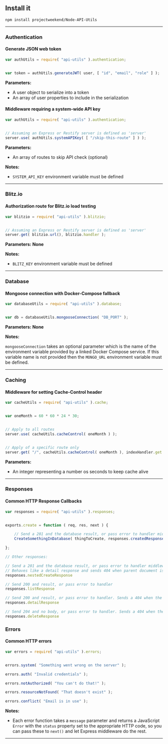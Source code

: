 ## Install it

```
npm install projectweekend/Node-API-Utils
```

------------


### Authentication

#### Generate JSON web token

```javascript
var authUtils = require( "api-utils" ).authentication;


var token = authUtils.generateJWT( user, [ "id", "email", "role" ] );
```

**Parameters:**

* A user object to serialize into a token
* An array of user properties to include in the serialization


#### Middleware requiring a system-wide API key

```javascript
var authUtils = require( "api-utils" ).authentication;


// Assuming an Express or Restify server is defined as 'server'
server.use( authUtils.systemAPIKey( [ "/skip-this-route" ] ) );
```

**Parameters:**

* An array of routes to skip API check (optional)

**Notes:**

* `SYSTEM_API_KEY` environment variable must be defined

------------


### Blitz.io

#### Authorization route for Blitz.io load testing

```javascript
var blitzio = require( "api-utils" ).blitzio;


// Assuming an Express or Restify server is defined as 'server'
server.get( blitzio.url(), blitzio.handler );
```

**Parameters: None**

**Notes:**

* `BLITZ_KEY` environment variable must be defined

------------


### Database

#### Mongoose connection with Docker-Compose fallback

```javascript
var databaseUtils = require( "api-utils" ).database;


var db = databaseUtils.mongooseConnection( "DB_PORT" );
```

**Parameters: None**

**Notes:**

`mongooseConnection` takes an optional parameter which is the name of the environment variable provided by a linked Docker Compose service. If this variable name is not provided then the `MONGO_URL` environment variable must be defined.

------------


### Caching

#### Middleware for setting Cache-Control header

```javascript
var cacheUtils = require( "api-utils" ).cache;


var oneMonth = 60 * 60 * 24 * 30;


// Apply to all routes
server.use( cacheUtils.cacheControl( oneMonth ) );


// Apply of a specific route only
server.get( "/", cacheUtils.cacheControl( oneMonth ), indexHandler.get );
```

**Parameters:**

* An integer representing a number os seconds to keep cache alive

------------


### Responses

#### Common HTTP Response Callbacks

```javascript
var responses = require( "api-utils" ).responses;


exports.create = function ( req, res, next ) {

    // Send a 201 and the database result, or pass error to handler middleware
    CreateSomethingInDatabase( thingToCreate, responses.createdResponse( res, next ) );

};

// Other responses:

// Send a 201 and the database result, or pass error to handler middleware.
// Behaves like a detail response and sends 404 when parent document is not found
responses.nestedCreateResponse

// Send 200 and result, or pass error to handler
responses.listResponse

// Send 200 and result, or pass error to handler. Sends a 404 when the result is empty.
responses.detailResponse

// Send 204 and no body, or pass error to handler. Sends a 404 when the result is empty.
responses.deleteResponse
```


### Errors

#### Common HTTP errors

```javascript
var errors = require( "api-utils" ).errors;


errors.system( "Something went wrong on the server" );

errors.auth( "Invalid credentials" );

errors.notAuthorized( "You can't do that!" );

errors.resourceNotFound( "That doesn't exist" );

errors.conflict( "Email is in use" );
```

**Notes:**

* Each error function takes a `message` parameter and returns a JavaScript `Error` with the `status` property set to the appropriate HTTP code, so you can pass these to `next()` and let Express middleware do the rest.

------------

